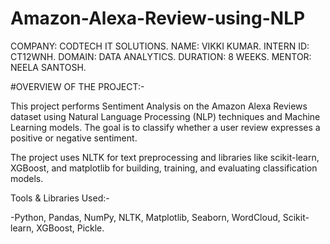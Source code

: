 # Amazon-Alexa-Review-using-NLP
COMPANY: CODTECH IT SOLUTIONS. NAME: VIKKI KUMAR. INTERN ID: CT12WNH. DOMAIN: DATA ANALYTICS. DURATION: 8 WEEKS. MENTOR: NEELA SANTOSH.

#OVERVIEW OF THE PROJECT:-

This project performs Sentiment Analysis on the Amazon Alexa Reviews dataset using Natural Language Processing (NLP) techniques and Machine Learning models. The goal is to classify whether a user review expresses a positive or negative sentiment.

The project uses NLTK for text preprocessing and libraries like scikit-learn, XGBoost, and matplotlib for building, training, and evaluating classification models.



Tools & Libraries Used:-

-Python,
Pandas, NumPy,
NLTK,
Matplotlib, Seaborn, WordCloud,
Scikit-learn,
XGBoost,
Pickle.
